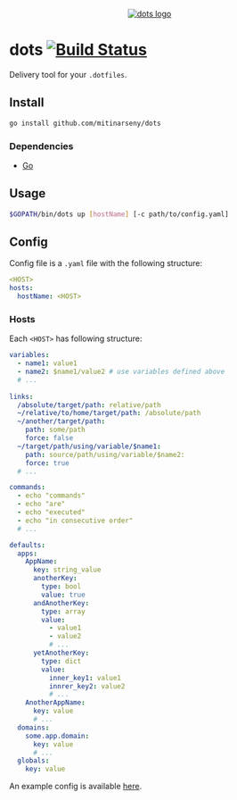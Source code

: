 <p align="center">
  <a href="https://themer.dev">
    <img src="https://rzhao.io/img/dotfiles/dotfiles.png" alt="dots logo" />
  </a>
</p>

# dots [![Build Status](https://travis-ci.org/mitinarseny/dots.svg?branch=master)](https://travis-ci.org/mitinarseny/dots)
Delivery tool for your `.dotfiles`.

## Install

```bash
go install github.com/mitinarseny/dots
```
 
### Dependencies

* [Go](https://golang.org)


## Usage
```bash
$GOPATH/bin/dots up [hostName] [-c path/to/config.yaml]
```


## Config
Config file is a `.yaml` file with the following structure:
```yaml
<HOST>
hosts:
  hostName: <HOST>
```
### Hosts
Each `<HOST>` has following structure:
```yaml
variables:
  - name1: value1
  - name2: $name1/value2 # use variables defined above
  # ...
  
links:
  /absolute/target/path: relative/path
  ~/relative/to/home/target/path: /absolute/path
  ~/another/target/path:
    path: some/path
    force: false
  ~/target/path/using/variable/$name1:
    path: source/path/using/variable/$name2:
    force: true
  # ...

commands:
  - echo "commands"
  - echo "are"
  - echo "executed"
  - echo "in consecutive order"
  # ...

defaults:
  apps:
    AppName:
      key: string_value
      anotherKey:
        type: bool
        value: true
      andAnotherKey:
        type: array
        value:
          - value1
          - value2
          # ...
      yetAnotherKey:
        type: dict
        value:
          inner_key1: value1
          innrer_key2: value2
          # ...
    AnotherAppName:
      key: value
      # ...
  domains:
    some.app.domain:
      key: value
      # ...
  globals:
    key: value
```
An example config is available [here](example..config.yaml).



